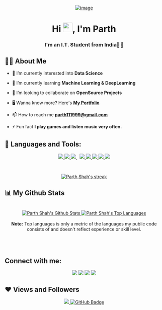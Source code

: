 <p align ="center">
<a href="https://ibb.co/9r9Pztf"><img src="https://i.ibb.co/TDf3M68/coder.png" alt="image" border="0"></a>
</p>
<h1 align="center">Hi <img src="https://raw.githubusercontent.com/MartinHeinz/MartinHeinz/master/wave.gif" width="30px">, I'm Parth</h1><a href="https://ibb.co/b6zTDH7"></a>
<h3 align="center">I'm an I.T. Student from India👨‍💻</h3>


## 🙋‍♂️ About Me


- 🔭 I’m currently interested into **Data Science**

- 🌱 I’m currently learning **Machine Learning & DeepLearning**

- 👯 I’m looking to collaborate on **OpenSource Projects**

- 🖥️ Wanna know more? Here's
  **[My Portfolio](https://main.dlc0ul4lwlitz.amplifyapp.com/)**

- 📫 How to reach me **parth111999@gmail.com**

- ⚡ Fun fact **I play games and listen music very often.**


## 🚀 Languages and Tools:


<p align="center"> 
     </a> 
     </a>
    <a href="https://jupyter.org/" target="_blank"> <img src="https://img.icons8.com/fluency/48/000000/jupyter.png"/> 
    <a href="https://www.python.org" target="_blank"> <img src="https://img.icons8.com/color/48/000000/python.png"/>
    <a style="padding-right:8px;" href="https://www.mysql.com/" target="_blank"> <img src="https://img.icons8.com/fluent/50/000000/mysql-logo.png"/>
    <a href="https://www.w3.org/html/" target="_blank"> <img src="https://img.icons8.com/color/48/000000/html-5.png"/> </a> 
    <a href="https://www.w3schools.com/css/" target="_blank"> <img src="https://img.icons8.com/color/48/000000/css3.png"/> </a> 
    <a href="https://getbootstrap.com" target="_blank"> <img src="https://img.icons8.com/color/48/000000/bootstrap.png"/> </a> 
    </a> 
    </a>
    </a> 
    <a href="https://firebase.google.com/" target="_blank"> <img src="https://img.icons8.com/color/48/000000/firebase.png"/> </a> 
    </a>   
    <a href="https://git-scm.com/" target="_blank"> <img src="https://img.icons8.com/color/48/000000/git.png"/> 
    </a> 
    </a> 
     </a>
</p>
<br/>

<p align="center">
    <a href="https://github.com/parth111999/github-readme-stats">
        <img title="🔥 Get streak stats for your profile at git.io/streak-stats" alt="Parth Shah's streak" src="https://github-readme-streak-stats.herokuapp.com/?user=parth111999&theme=black-ice&hide_border=true&stroke=0000&background=060A0CD0"/>
    </a>
</p>

## 📊 My Github Stats
<p align="center">
  <br/>
  <a href="https://github.com/parth111999/github-readme-stats"><img alt="Parth Shah's Github Stats" src="https://github-readme-stats.vercel.app/api?username=parth111999&show_icons=true&count_private=true&theme=react&hide_border=true&bg_color=0D1117" />
  <a href="https://github.com/parth111999/github-readme-stats"><img alt="Parth Shah's Top Languages" src="https://github-readme-stats.vercel.app/api/top-langs/?username=parth111999&langs_count=8&count_private=true&layout=compact&theme=react&hide_border=true&bg_color=0D1117" />
    </a>
  </a>
  <br/><br>
  <b>Note:</b> Top languages is only a metric of the languages my public code consists of and doesn't reflect experience or skill level.


<br/>
<br/>



<br/>
<br/>


## Connect with me:

<p align="center">
<a href = "https://www.linkedin.com/in/parth-shah-42060b169/"><img src="https://img.icons8.com/fluent/48/000000/linkedin.png"/></a>
<a href = "https://twitter.com/parth111999"><img src="https://img.icons8.com/fluent/48/000000/twitter.png"/></a>
<a href = "https://www.instagram.com/parth111999.py/"><img src="https://img.icons8.com/fluent/48/000000/instagram-new.png"/></a>
<a href = "https://www.youtube.com/channel/UChzuUvzC-D4KXiPUwxSCBGg"><img src="https://img.icons8.com/color/48/000000/youtube-play.png"/>
</a>

</p>

## ❤ Views and Followers
<p align="center">
<a href="https://github.com/Meghna-DAS/github-profile-views-counter">
    <img src="https://komarev.com/ghpvc/?username=parth111999">
</a>
<a href="https://github.com/parth111999?tab=followers"><img src="https://img.shields.io/github/followers/parth111999?label=Followers&style=social" alt="GitHub Badge"></a>
</p>
